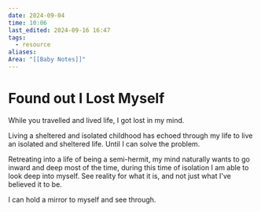 ```yaml
---
date: 2024-09-04
time: 10:06
last_edited: 2024-09-16 16:47
tags:
  - resource
aliases: 
Area: "[[Baby Notes]]"
---
```

# Found out I Lost Myself
While you travelled and lived life, I got lost in my mind.

Living a sheltered and isolated childhood has echoed through my life to live an isolated and sheltered life. Until I can solve the problem.

Retreating into a life of being a semi-hermit, my mind naturally wants to go inward and deep most of the time, during this time of isolation I am able to look deep into myself. See reality for what it is, and not just what I've believed it to be.

I can hold a mirror to myself and see through.

